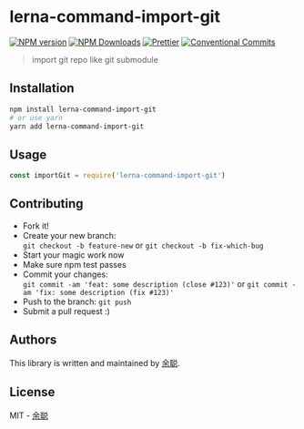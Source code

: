 # lerna-command-import-git

[![NPM version](https://img.shields.io/npm/v/lerna-command-import-git.svg?style=flat-square)](https://www.npmjs.com/package/lerna-command-import-git)
[![NPM Downloads](https://img.shields.io/npm/dm/lerna-command-import-git.svg?style=flat-square&maxAge=43200)](https://www.npmjs.com/package/lerna-command-import-git)
[![Prettier](https://img.shields.io/badge/code_style-prettier-ff69b4.svg?style=flat-square)](https://prettier.io/)
[![Conventional Commits](https://img.shields.io/badge/Conventional%20Commits-1.0.0-yellow.svg?style=flat-square)](https://conventionalcommits.org)

> import git repo like git submodule

## Installation

```bash
npm install lerna-command-import-git
# or use yarn
yarn add lerna-command-import-git
```

## Usage

```javascript
const importGit = require('lerna-command-import-git')
```

## Contributing

- Fork it!
- Create your new branch:  
  `git checkout -b feature-new` or `git checkout -b fix-which-bug`
- Start your magic work now
- Make sure npm test passes
- Commit your changes:  
  `git commit -am 'feat: some description (close #123)'` or `git commit -am 'fix: some description (fix #123)'`
- Push to the branch: `git push`
- Submit a pull request :)

## Authors

This library is written and maintained by [余聪](mailto:yucong@yuanfudao.com).

## License

MIT - [余聪](mailto:yucong@yuanfudao.com)
